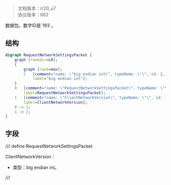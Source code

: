 # <!-- md:samp RequestNetworkSettingsPacket -->

> 文档版本：r/20_u7<br/>协议版本：662

<!-- md:samp RequestNetworkSettingsPacket -->数据包，数字ID是`193`。

## 结构

```dot
digraph RequestNetworkSettingsPacket {
	graph [rankdir=LR];
	{
		graph [rank=max];
		2	[comment="name: \"big endian int\", typeName: \"\", id: 2, branchId: 0, recurseId: -1, attributes: 512, notes: \"\"",
			label="big endian int"];
	}
	0	[comment="name: \"RequestNetworkSettingsPacket\", typeName: \"\", id: 0, branchId: 193, recurseId: -1, attributes: 0, notes: \"\"",
		label=RequestNetworkSettingsPacket];
	1	[comment="name: \"ClientNetworkVersion\", typeName: \"\", id: 1, branchId: 0, recurseId: -1, attributes: 0, notes: \"\"",
		label=ClientNetworkVersion];
	0 -> 1;
	1 -> 2;
}

```

## 字段

/// define
RequestNetworkSettingsPacket

ClientNetworkVersion：<!-- md:samp big endian int -->

- 类型：big endian int。


///
